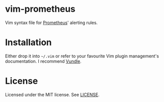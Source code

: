 vim-prometheus
==============

Vim syntax file for [Prometheus](http://prometheus.io/docs/querying/rules/#alerting-rules)' alerting rules.

Installation
============

Either drop it into `~/.vim` or refer to your favourite Vim plugin management's documentation. I recommend [Vundle](https://github.com/gmarik/Vundle.vim).

License
=======

Licensed under the MIT license.
See [LICENSE](LICENSE).

